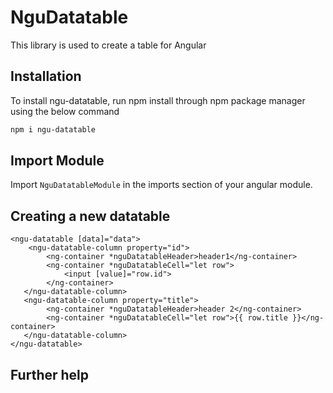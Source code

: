 # NguDatatable

This library is used to create a table for Angular

## Installation

To install ngu-datatable, run npm install through npm package manager using the below command

```sh
npm i ngu-datatable
```

## Import Module

Import `NguDatatableModule` in the imports section of your angular module.

## Creating a new datatable

```
<ngu-datatable [data]="data">
    <ngu-datatable-column property="id">
        <ng-container *nguDatatableHeader>header1</ng-container>
        <ng-container *nguDatatableCell="let row">
            <input [value]="row.id">
        </ng-container>
   </ngu-datatable-column>
   <ngu-datatable-column property="title">
        <ng-container *nguDatatableHeader>header 2</ng-container>
        <ng-container *nguDatatableCell="let row">{{ row.title }}</ng-container>
   </ngu-datatable-column>
</ngu-datatable>
```

## Further help
